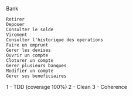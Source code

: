 Bank

    Retirer
    Deposer
    Consulter le solde
    Virement
    Consulter l'historique des operations
    Faire un emprunt
    Gerer les devises
    Ouvrir un compte
    Cloturer un compte
    Gerer plusieurs banques
    Modifier un compte
    Gerer ses beneficiaires

1 - TDD (coverage 100%) 2 - Clean 3 - Coherence
